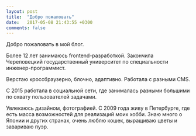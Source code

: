 ```yaml
---
layout: post
title:  "Добро пожаловать"
date:   2017-05-08 21:43:55 +0300
comments: false
---
```

Добро пожаловать в мой блог.

Более 12 лет занимаюсь frontend-разработкой. Закончила Череповецкий государственный университет
по специальности инженер-программист.

Верстаю кроссбраузерно, блочно, адаптивно. Работала с разными CMS.

С 2015 работала в социальной сети, где занималась разными большими по охвату пользователей задачами.

Увлекаюсь дизайном, фотографией. С 2009 года живу в Петербурге, где есть масса возможностей для реализаций моих хобби. Знаю много о Японии и других странах, очень люблю кошек, выращиваю цветы и завариваю пуэр.